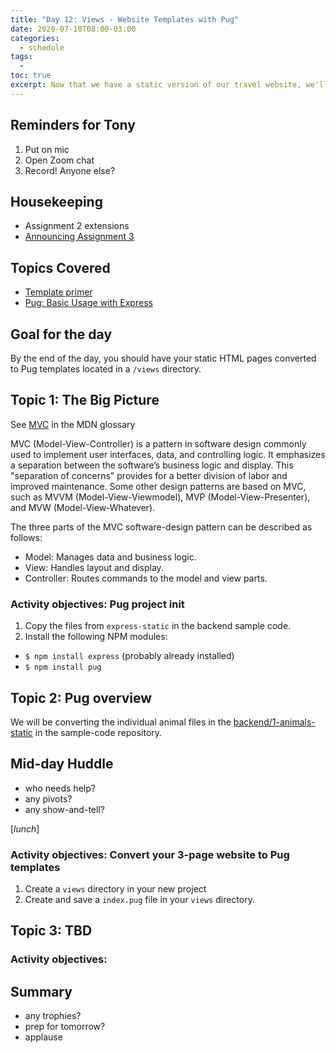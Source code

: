 ```yaml
---
title: "Day 12: Views - Website Templates with Pug"
date: 2020-07-10T08:00-03:00
categories:
  - schedule
tags:
  - 
toc: true
excerpt: Now that we have a static version of our travel website, we'll convert the static HTML files into templates.
---
```

## Reminders for Tony
1. Put on mic
2. Open Zoom chat
3. Record! Anyone else?

## Housekeeping
- Assignment 2 extensions
- [Announcing Assignment 3](https://github.com/cprg210/assignments/tree/master/assignment-3)

## Topics Covered
- [Template primer](https://developer.mozilla.org/en-US/docs/Learn/Server-side/Express_Nodejs/Displaying_data/Template_primer)
- [Pug: Basic Usage with Express](https://expressjs.com/en/guide/using-template-engines.html)

## Goal for the day
By the end of the day, you should have your static HTML pages converted to Pug templates located in a `/views` directory.

## Topic 1: The Big Picture
See [MVC](https://developer.mozilla.org/en-US/docs/Glossary/MVC) in the MDN glossary

MVC (Model-View-Controller) is a pattern in software design commonly used to implement user interfaces, data, and controlling logic. It emphasizes a separation between the software’s business logic and display. This "separation of concerns" provides for a better division of labor and improved maintenance. Some other design patterns are based on MVC, such as MVVM (Model-View-Viewmodel), MVP (Model-View-Presenter), and MVW (Model-View-Whatever).

The three parts of the MVC software-design pattern can be described as follows:

- Model: Manages data and business logic.
- View: Handles layout and display.
- Controller: Routes commands to the model and view parts.

### Activity objectives: Pug project init
1. Copy the files from `express-static` in the backend sample code.
2. Install the following NPM modules:
  - `$ npm install express` (probably already installed)
  - `$ npm install pug`

## Topic 2: Pug overview
We will be converting the individual animal files in the [backend/1-animals-static](https://github.com/cprg210/sample-code/tree/master/backend/1-animals-static) in the sample-code repository.

## Mid-day Huddle
- who needs help?
- any pivots?
- any show-and-tell?

[*lunch*]

### Activity objectives: Convert your 3-page website to Pug templates
1. Create a `views` directory in your new project
2. Create and save a `index.pug` file in your `views` directory.

## Topic 3: TBD

### Activity objectives: 

## Summary
- any trophies?
- prep for tomorrow?
- applause